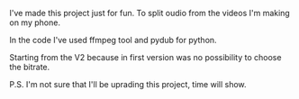 I've made this project just for fun. To split oudio from the videos I'm making on my phone.

In the code I've used ffmpeg tool and pydub for python.

Starting from the V2 because in first version was no possibility to choose the bitrate.

P.S. I'm not sure that I'll be uprading this project, time will show.
